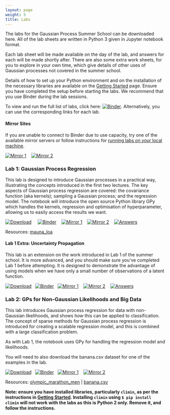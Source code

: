 ```yaml
---
layout: page
weight: 5
title: Labs
---
```


The labs for the Gaussian Process Summer School can be downloaded here. All of the lab sheets are written in Python 3 given in Jupyter notebook format.

Each lab sheet will be made available on the day of the lab, and answers for each will be made shortly after. There are also some extra work sheets, for you to explore in your own time, which give details of other uses of Gaussian processes not covered in the summer school.

Details of how to set up your Python environment and on the installation of the necessary libraries are available on the [Getting Started](../gpss20/getting_started) page. Ensure you have completed the setup before starting the labs. We recommend that you use Binder during the lab sessions.

To view and run the full list of labs, click here: [![Binder](https://mybinder.org/badge_logo.svg)](https://mybinder.org/v2/gh/gpschool/labs/2020?filepath=2020%2F). Alternatively, you can use the corresponding links for each lab.

#### Mirror Sites
If you are unable to connect to Binder due to use capacity, try one of the available mirror servers or
follow instructions for [running labs on your local machine](../gpss20/getting_started#running-labs-on-your-local-machine).

[![Mirror 1](https://img.shields.io/badge/mirror%201-binder-blueviolet)](https://mybinder.org/v2/gh/wilocw/labs/2020?filepath=2020%2F)&nbsp;&nbsp;&nbsp; [![Mirror 2](https://img.shields.io/badge/mirror%202-binder-blueviolet)](https://mybinder.org/v2/gh/SheffieldMLNet/labs/2020?filepath=2020%2F)

### Lab 1: Gaussian Process Regression
This lab is designed to introduce Gaussian processes in a practical way, illustrating the concepts introduced in the first two lectures. The key aspects of Gaussian process regression are covered: the covariance function (aka kernels); sampling a Gaussian process; and the regression model. The notebook will introduce the open source Python library GPy which handles the kernels, regression and optimisation of hyperparameter, allowing us to easily access the results we want.

[![Download](https://img.shields.io/badge/download-lab%201-green)](https://github.com/gpschool/labs/raw/2020/2020/lab_1.ipynb) &nbsp;&nbsp;&nbsp; [![Binder](https://mybinder.org/badge_logo.svg)](https://mybinder.org/v2/gh/gpschool/labs/2020?filepath=2020%2Flab_1.ipynb) &nbsp;&nbsp;&nbsp;[![Mirror 1](https://img.shields.io/badge/mirror%201-binder-blueviolet)](https://mybinder.org/v2/gh/wilocw/labs/2020?filepath=2020%2Flab_1.ipynb)&nbsp;&nbsp;&nbsp; [![Mirror 2](https://img.shields.io/badge/mirror%202-binder-blueviolet)](https://mybinder.org/v2/gh/SheffieldMLNet/labs/2020?filepath=2020%2Flab_1.ipynb)&nbsp;&nbsp;&nbsp;
[![Answers](https://img.shields.io/badge/answers-nbviewer-green)](https://nbviewer.jupyter.org/github/gpschool/labs/blob/2020/2020/.answers/lab_1.ipynb)

Resources: [mauna_loa](https://github.com/gpschool/labs/raw/2020/.resources/mauna_loa)

#### Lab 1 Extra: Uncertainty Propagation
This lab is an extension on the work introduced in Lab 1 of the summer school. It is more advanced, and you should make sure you've completed Lab 1 before attempting. It is designed to demonstrate the advantage of using models when we have only a small number of observations of a latent function.

[![Download](https://img.shields.io/badge/download-lab%201%20extra-green)](https://github.com/gpschool/labs/raw/2020/2020/lab_1_extra.ipynb)&nbsp;&nbsp;&nbsp;[![Binder](https://mybinder.org/badge_logo.svg)](https://mybinder.org/v2/gh/gpschool/labs/2020?filepath=2020%2Flab_1_extra.ipynb)&nbsp;&nbsp;&nbsp;[![Mirror 1](https://img.shields.io/badge/mirror%201-binder-blueviolet)](https://mybinder.org/v2/gh/wilocw/labs/2020?filepath=2020%2Flab_1_extra.ipynb)&nbsp;&nbsp;&nbsp; [![Mirror 2](https://img.shields.io/badge/mirror%202-binder-blueviolet)](https://mybinder.org/v2/gh/SheffieldMLNet/labs/2020?filepath=2020%2Flab_1_extra.ipynb)&nbsp;&nbsp;&nbsp;
[![Answers](https://img.shields.io/badge/answers-nbviewer-green)](https://nbviewer.jupyter.org/github/gpschool/labs/blob/2020/2020/.answers/lab_1_extra.ipynb)


### Lab 2: GPs for Non-Gaussian Likelihoods and Big Data
This lab introduces Gaussian process regression for data with non-Gaussian likelihoods, and shows how this can be applied to classification. The concept of sparse methods for Gaussian process regression is introduced for creating a scalable regression model, and this is combined with a large classification problem.

As with Lab 1, the notebook uses GPy for handling the regression model and likelihoods.

You will need to also download the banana.csv dataset for one of the examples in the lab.

[![Download](https://img.shields.io/badge/download-lab%202-green)](httpsa://github.com/gpschool/labs/raw/2020/2020/lab_2.ipynb)&nbsp;&nbsp;&nbsp;[![Binder](https://mybinder.org/badge_logo.svg)](https://mybinder.org/v2/gh/gpschool/labs/2020?filepath=2020%2Flab_2.ipynb)&nbsp;&nbsp;&nbsp;[![Mirror 1](https://img.shields.io/badge/mirror%201-binder-blueviolet)](https://mybinder.org/v2/gh/wilocw/labs/2020?filepath=2020%2Flab_2.ipynb)&nbsp;&nbsp;&nbsp; [![Mirror 2](https://img.shields.io/badge/mirror%202-binder-blueviolet)](https://mybinder.org/v2/gh/SheffieldMLNet/labs/2020?filepath=2020%2Flab_2.ipynb)&nbsp;&nbsp;&nbsp;
<!--[![Answers](https://img.shields.io/badge/answers-nbviewer-green)](https://nbviewer.jupyter.org/github/gpschool/labs/blob/2020/2020/.answers/lab_2.ipynb)-->


Resources: [olympic_marathon_men](https://github.com/gpschool/labs/raw/2020/.resources/olympic_marathon_men) | [banana.csv](https://github.com/gpschool/labs/raw/2020/.resources/banana.csv) 

**Note: ensure you have installed libraries, particularly `climin`, as per the instructions in [Getting Started](./getting_started). Installing `climin` using `$ pip install climin` **will not work** with the labs as this is Python 2 only. Remove it, and follow the instructions.**

<!--
#### Lab 2 Extra: Deep Gaussian Processes

This lab introduces regression with hierarchical "deep" Gaussian processes. You will need to have installed `pyDeepGP` for this lab.


[![Download](https://img.shields.io/badge/download-lab%202%20extra-green)](https://github.com/gpschool/labs/raw/2020/2020/lab_2_extra.ipynb)&nbsp;&nbsp;&nbsp;[![Binder](https://mybinder.org/badge_logo.svg)](https://mybinder.org/v2/gh/gpschool/labs/2020?filepath=2020%2Flab_2_extra.ipynb)&nbsp;&nbsp;&nbsp;[![Mirror 1](https://img.shields.io/badge/mirror%201-binder-blueviolet)](https://mybinder.org/v2/gh/wilocw/labs/2020?filepath=2020%2Flab_2_extra.ipynb)&nbsp;&nbsp;&nbsp; [![Mirror 2](https://img.shields.io/badge/mirror%202-binder-blueviolet)](https://mybinder.org/v2/gh/SheffieldMLNet/labs/2020?filepath=2020%2Flab_2_extra.ipynb)&nbsp;&nbsp;&nbsp;-->

<!--[![Answers](https://img.shields.io/badge/answers-nbviewer-green)](https://nbviewer.jupyter.org/github/gpschool/labs/blob/2020/2020/.answers/lab_2_extra.ipynb)-->


<!--
### Lab 3: Global Optimisation with Gaussian Processes
This lab introduces the basic concepts of Bayesian optimisation with GPyOpt. The student will have to build and compare different models and aquisition functions to solve several optimisation problems.
-->

<!--[![Download](https://img.shields.io/badge/download-lab%203-green)](https://github.com/gpschool/labs/raw/2020/2020/lab_3.ipynb)&nbsp;&nbsp;&nbsp;[![Binder](https://mybinder.org/badge_logo.svg)](https://mybinder.org/v2/gh/gpschool/labs/2020?filepath=2020%2Flab_3.ipynb)&nbsp;&nbsp;&nbsp;[![Mirror 1](https://img.shields.io/badge/mirror%201-binder-blueviolet)](https://mybinder.org/v2/gh/wilocw/labs/2020?filepath=2020%2Flab_3.ipynb)&nbsp;&nbsp;&nbsp; [![Mirror 2](https://img.shields.io/badge/mirror%202-binder-blueviolet)](https://mybinder.org/v2/gh/SheffieldMLNet/labs/2020?filepath=2020%2Flab_3.ipynb)&nbsp;&nbsp;&nbsp;-->

<!--[![Answers](https://img.shields.io/badge/answers-nbviewer-green)](https://nbviewer.jupyter.org/github/gpschool/labs/blob/2020/2020/.answers/lab_3.ipynb)-->

